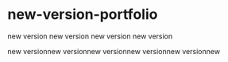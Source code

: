 # new-version-portfolio
new version
new version
new version
new version

new versionnew versionnew versionnew versionnew versionnew 
